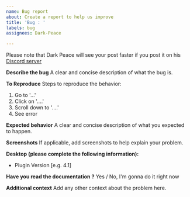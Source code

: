 ```yaml
---
name: Bug report
about: Create a report to help us improve
title: 'Bug : '
labels: bug
assignees: Dark-Peace

---
```


Please note that Dark Peace will see your post faster if you post it on his [Discord server](https://discord.com/invite/aWWQbgQUEP)

**Describe the bug**
A clear and concise description of what the bug is.

**To Reproduce**
Steps to reproduce the behavior:
1. Go to '...'
2. Click on '....'
3. Scroll down to '....'
4. See error

**Expected behavior**
A clear and concise description of what you expected to happen.

**Screenshots**
If applicable, add screenshots to help explain your problem.

**Desktop (please complete the following information):**
 - Plugin Version [e.g. 4.1]

**Have you read the documentation ?**
Yes / No, I'm gonna do it right now

**Additional context**
Add any other context about the problem here.
